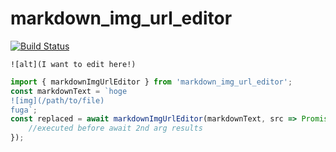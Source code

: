 # markdown_img_url_editor

[![Build Status](https://travis-ci.org/yumetodo/markdown_img_url_editor.svg?branch=master)](https://travis-ci.org/yumetodo/markdown_img_url_editor)

`![alt](I want to edit here!)`

```typescript
import { markdownImgUrlEditor } from 'markdown_img_url_editor';
const markdownText = `hoge
![img](/path/to/file)
fuga`;
const replaced = await markdownImgUrlEditor(markdownText, src => Promise(src), () => {
    //executed before await 2nd arg results
});
```
